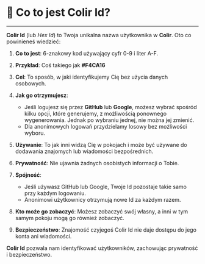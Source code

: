 # 📝 Co to jest Colir Id?

---

**Colir Id** (lub _Hex Id_) to Twoja unikalna nazwa użytkownika w **Colir**. Oto co powinieneś wiedzieć:

1. **Co to jest**: 6-znakowy kod używający cyfr 0-9 i liter A-F.

2. **Przykład**: Coś takiego jak **#F4CA16**

3. **Cel**: To sposób, w jaki identyfikujemy Cię bez użycia danych osobowych.

4. **Jak go otrzymujesz**:

   - Jeśli logujesz się przez **GitHub** lub **Google**, możesz wybrać spośród kilku opcji, które generujemy, z możliwością ponownego wygenerowania. Jednak po wybraniu jednej, nie można jej zmienić.
   - Dla anonimowych logowań przydzielamy losowy bez możliwości wyboru.

5. **Używanie**: To jak inni widzą Cię w pokojach i może być używane do dodawania znajomych lub wiadomości bezpośrednich.

6. **Prywatność**: Nie ujawnia żadnych osobistych informacji o Tobie.

7. **Spójność**:

   - Jeśli używasz GitHub lub Google, Twoje Id pozostaje takie samo przy każdym logowaniu.
   - Anonimowi użytkownicy otrzymują nowe Id za każdym razem.

8. **Kto może go zobaczyć**: Możesz zobaczyć swój własny, a inni w tym samym pokoju mogą go również zobaczyć.

9. **Bezpieczeństwo**: Znajomość czyjegoś Colir Id nie daje dostępu do jego konta ani wiadomości.

**Colir Id** pozwala nam identyfikować użytkowników, zachowując prywatność i bezpieczeństwo.